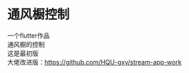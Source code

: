 # 通风橱控制

一个flutter作品<br>
通风橱的控制<br>
这是最初版<br>
大佬改进版：https://github.com/HQU-gxy/stream-app-work<br>


